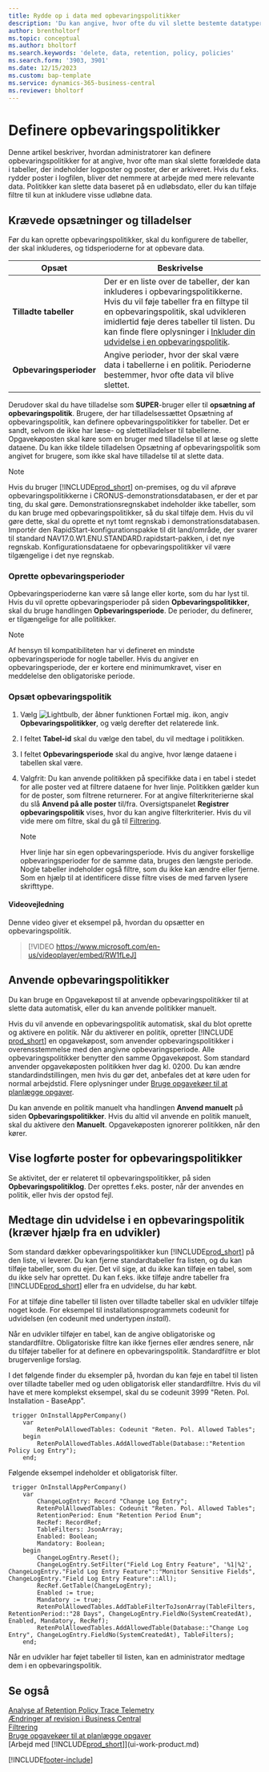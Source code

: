 ```yaml
---
title: Rydde op i data med opbevaringspolitikker
description: 'Du kan angive, hvor ofte du vil slette bestemte datatyper.'
author: brentholtorf
ms.topic: conceptual
ms.author: bholtorf
ms.search.keywords: 'delete, data, retention, policy, policies'
ms.search.form: '3903, 3901'
ms.date: 12/15/2023
ms.custom: bap-template
ms.service: dynamics-365-business-central
ms.reviewer: bholtorf
---
```

# <a name="define-retention-policies"></a>Definere opbevaringspolitikker

Denne artikel beskriver, hvordan administratorer kan definere opbevaringspolitikker for at angive, hvor ofte man skal slette forældede data i tabeller, der indeholder logposter og poster, der er arkiveret. Hvis du f.eks. rydder poster i logfilen, bliver det nemmere at arbejde med mere relevante data. Politikker kan slette data baseret på en udløbsdato, eller du kan tilføje filtre til kun at inkludere visse udløbne data.

## <a name="required-setups-and-permissions"></a>Krævede opsætninger og tilladelser

Før du kan oprette opbevaringspolitikker, skal du konfigurere de tabeller, der skal inkluderes, og tidsperioderne for at opbevare data.

|Opsæt  |Beskrivelse  |
|---------|---------|
|**Tilladte tabeller**     |Der er en liste over de tabeller, der kan inkluderes i opbevaringspolitikkerne. Hvis du vil føje tabeller fra en filtype til en opbevaringspolitik, skal udvikleren imidlertid føje deres tabeller til listen. Du kan finde flere oplysninger i [Inkluder din udvidelse i en opbevaringspolitik](admin-data-retention-policies.md#include-your-extension-in-a-retention-policy-requires-help-from-a-developer).          |
|**Opbevaringsperioder**     |Angive perioder, hvor der skal være data i tabellerne i en politik. Perioderne bestemmer, hvor ofte data vil blive slettet.         |

Derudover skal du have tilladelse som **SUPER**-bruger eller til **opsætning af opbevaringspolitik**. Brugere, der har tilladelsessættet Opsætning af opbevaringspolitik, kan definere opbevaringspolitikker for tabeller. Det er sandt, selvom de ikke har læse- og slettetilladelser til tabellerne. Opgavekøposten skal køre som en bruger med tilladelse til at læse og slette dataene. Du kan ikke tildele tilladelsen Opsætning af opbevaringspolitik som angivet for brugere, som ikke skal have tilladelse til at slette data.

> [!NOTE]
> Hvis du bruger [!INCLUDE[prod_short](includes/prod_short.md)] on-premises, og du vil afprøve opbevaringspolitikkerne i CRONUS-demonstrationsdatabasen, er der et par ting, du skal gøre. Demonstrationsregnskabet indeholder ikke tabeller, som du kan bruge med opbevaringspolitikker, så du skal tilføje dem. Hvis du vil gøre dette, skal du oprette et nyt tomt regnskab i demonstrationsdatabasen. Importér den RapidStart-konfigurationspakke til dit land/område, der svarer til standard NAV17.0.W1.ENU.STANDARD.rapidstart-pakken, i det nye regnskab. Konfigurationsdataene for opbevaringspolitikker vil være tilgængelige i det nye regnskab.

### <a name="create-retention-periods"></a>Oprette opbevaringsperioder

Opbevaringsperioderne kan være så lange eller korte, som du har lyst til. Hvis du vil oprette opbevaringsperioder på siden **Opbevaringspolitikker**, skal du bruge handlingen **Opbevaringsperiode**. De perioder, du definerer, er tilgængelige for alle politikker.

> [!NOTE]
> Af hensyn til kompatibiliteten har vi defineret en mindste opbevaringsperiode for nogle tabeller. Hvis du angiver en opbevaringsperiode, der er kortere end minimumkravet, viser en meddelelse den obligatoriske periode.

### <a name="set-up-a-retention-policy"></a>Opsæt opbevaringspolitik

1. Vælg ![Lightbulb, der åbner funktionen Fortæl mig.](media/ui-search/search_small.png "Fortæl mig, hvad du vil foretage dig") ikon, angiv **Opbevaringspolitikker**, og vælg derefter det relaterede link.
2. I feltet **Tabel-id** skal du vælge den tabel, du vil medtage i politikken.
3. I feltet **Opbevaringsperiode** skal du angive, hvor længe dataene i tabellen skal være.
4. Valgfrit: Du kan anvende politikken på specifikke data i en tabel i stedet for alle poster ved at filtrere dataene for hver linje. Politikken gælder kun for de poster, som filtrene returnerer. For at angive filterkriterierne skal du slå **Anvend på alle poster** til/fra. Oversigtspanelet **Registrer opbevaringspolitik** vises, hvor du kan angive filterkriterier. Hvis du vil vide mere om filtre, skal du gå til [Filtrering](ui-enter-criteria-filters.md#filtering).

   > [!NOTE]
   > Hver linje har sin egen opbevaringsperiode. Hvis du angiver forskellige opbevaringsperioder for de samme data, bruges den længste periode. Nogle tabeller indeholder også filtre, som du ikke kan ændre eller fjerne. Som en hjælp til at identificere disse filtre vises de med farven lysere skrifttype.

#### <a name="video-guidance"></a>Videovejledning

Denne video giver et eksempel på, hvordan du opsætter en opbevaringspolitik.

>[!VIDEO https://www.microsoft.com/en-us/videoplayer/embed/RW1fLeJ]

## <a name="apply-retention-policies"></a>Anvende opbevaringspolitikker

Du kan bruge en Opgavekøpost til at anvende opbevaringspolitikker til at slette data automatisk, eller du kan anvende politikker manuelt.

Hvis du vil anvende en opbevaringspolitik automatisk, skal du blot oprette og aktivere en politik. Når du aktiverer en politik, opretter [!INCLUDE [prod_short](includes/prod_short.md)] en opgavekøpost, som anvender opbevaringspolitikker i overensstemmelse med den angivne opbevaringsperiode. Alle opbevaringspolitikker benytter den samme Opgavekøpost. Som standard anvender opgavekøposten politikken hver dag kl. 0200. Du kan ændre standardindstillingen, men hvis du gør det, anbefales det at køre uden for normal arbejdstid. Flere oplysninger under [Bruge opgavekøer til at planlægge opgaver](admin-job-queues-schedule-tasks.md). 

Du kan anvende en politik manuelt vha handlingen **Anvend manuelt** på siden **Opbevaringspolitikker**. Hvis du altid vil anvende en politik manuelt, skal du aktivere den **Manuelt**. Opgavekøposten ignorerer politikken, når den kører.

## <a name="view-retention-policy-log-entries"></a>Vise logførte poster for opbevaringspolitikker

Se aktivitet, der er relateret til opbevaringspolitikker, på siden **Opbevaringspolitiklog**. Der oprettes f.eks. poster, når der anvendes en politik, eller hvis der opstod fejl.

## <a name="include-your-extension-in-a-retention-policy-requires-help-from-a-developer"></a>Medtage din udvidelse i en opbevaringspolitik (kræver hjælp fra en udvikler)

Som standard dækker opbevaringspolitikker kun [!INCLUDE[prod_short](includes/prod_short.md)] på den liste, vi leverer. Du kan fjerne standardtabeller fra listen, og du kan tilføje tabeller, som du ejer. Det vil sige, at du ikke kan tilføje en tabel, som du ikke selv har oprettet. Du kan f.eks. ikke tilføje andre tabeller fra [!INCLUDE[prod_short](includes/prod_short.md)] eller fra en udvidelse, du har købt.

For at tilføje dine tabeller til listen over tilladte tabeller skal en udvikler tilføje noget kode. For eksempel til installationsprogrammets codeunit for udvidelsen (en codeunit med undertypen *install*).

Når en udvikler tilføjer en tabel, kan de angive obligatoriske og standardfiltre. Obligatoriske filtre kan ikke fjernes eller ændres senere, når du tilføjer tabeller for at definere en opbevaringspolitik. Standardfiltre er blot brugervenlige forslag.

I det følgende finder du eksempler på, hvordan du kan føje en tabel til listen over tilladte tabeller med og uden obligatorisk eller standardfiltre. Hvis du vil have et mere komplekst eksempel, skal du se codeunit 3999 "Reten. Pol. Installation - BaseApp".

```al
 trigger OnInstallAppPerCompany()
    var
        RetenPolAllowedTables: Codeunit "Reten. Pol. Allowed Tables";
    begin
        RetenPolAllowedTables.AddAllowedTable(Database::"Retention Policy Log Entry");
    end;
```

Følgende eksempel indeholder et obligatorisk filter.

```al
 trigger OnInstallAppPerCompany()
    var
        ChangeLogEntry: Record "Change Log Entry";
        RetenPolAllowedTables: Codeunit "Reten. Pol. Allowed Tables";
        RetentionPeriod: Enum "Retention Period Enum";
        RecRef: RecordRef;
        TableFilters: JsonArray;
        Enabled: Boolean;
        Mandatory: Boolean;
    begin
        ChangeLogEntry.Reset();
        ChangeLogEntry.SetFilter("Field Log Entry Feature", '%1|%2', ChangeLogEntry."Field Log Entry Feature"::"Monitor Sensitive Fields", ChangeLogEntry."Field Log Entry Feature"::All);
        RecRef.GetTable(ChangeLogEntry);
        Enabled := true;
        Mandatory := true;
        RetenPolAllowedTables.AddTableFilterToJsonArray(TableFilters, RetentionPeriod::"28 Days", ChangeLogEntry.FieldNo(SystemCreatedAt), Enabled, Mandatory, RecRef);
        RetenPolAllowedTables.AddAllowedTable(Database::"Change Log Entry", ChangeLogEntry.FieldNo(SystemCreatedAt), TableFilters);
    end;
```

Når en udvikler har føjet tabeller til listen, kan en administrator medtage dem i en opbevaringspolitik. 

## <a name="see-also"></a>Se også

[Analyse af Retention Policy Trace Telemetry](/dynamics365/business-central/dev-itpro/administration/telemetry-retention-policy-trace)  
[Ændringer af revision i Business Central](across-log-changes.md)  
[Filtrering](ui-enter-criteria-filters.md#filtering)  
[Bruge opgavekøer til at planlægge opgaver](admin-job-queues-schedule-tasks.md)  
[Arbejd med [!INCLUDE[prod_short](includes/prod_short.md)]](ui-work-product.md)  

[!INCLUDE[footer-include](includes/footer-banner.md)]
